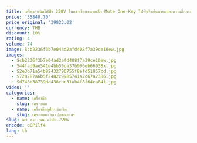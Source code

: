 ```yaml
---
title: เครื่องกําเนิดไฟฟ้า 220V ในครัวเรือนขนาดเล็ก Mute One-Key ไฟฟ้าเริ่มต้นการแปลงความถี่กลางแจ้งแบบพกพารีโมทคอนโทรลเริ่มต้นและหยุด
price: '35840.70'
price_original: '39823.02'
currency: THB
discount: 10%
rating: 4
volume: 74
image: Scb2236f3b7e04ad2afd408f7a39ce10ew.jpg
images:
  - Scb2236f3b7e04ad2afd408f7a39ce10ew.jpg
  - S44fad9ae541e4bb59ca37b996eb66938x.jpg
  - S2e3b71a54b82432796755f8efd51857cd.jpg
  - S728287a6b5f2482c9985741a2c67a2386.jpg
  - Sd748c38739da438cbc31ab4f8f64ea84l.jpg
video: ''
categories:
  - name: เครื่องมือ
    slug: เคร-องม
  - name: เครื่องมืออุปกรณ์เสริม
    slug: เคร-องม-ออ-ปกรณ-เสร
slug: เคร-องก-าเน-ดไฟฟ-220v
encode: oCPilf4
lang: th
---
```

  